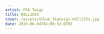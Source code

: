 ```yaml
---
artist: FKA Twigs
title: M3LL155X
cover: /assets/album_fkatwigs-m3ll155x.jpg
date: 2019-06-04T01:06:53.070Z
---
```


